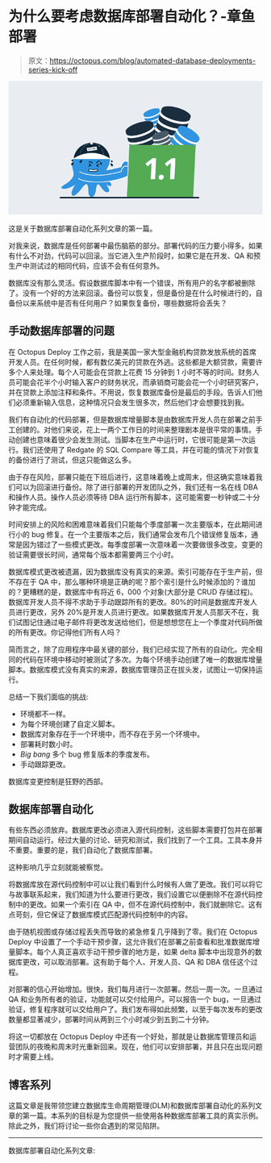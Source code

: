 # 为什么要考虑数据库部署自动化？-章鱼部署

> 原文：<https://octopus.com/blog/automated-database-deployments-series-kick-off>

[![Why consider database deployment automation?](img/7e739cdbe10b2505b89f980056ebaee4.png)](#)

这是关于数据库部署自动化系列文章的第一篇。

对我来说，数据库是任何部署中最伤脑筋的部分。部署代码的压力要小得多。如果有什么不对劲，代码可以回滚。当它进入生产阶段时，如果它是在开发、QA 和预生产中测试过的相同代码，应该不会有任何意外。

数据库没有那么灵活。假设数据库脚本中有一个错误，所有用户的名字都被删除了。没有一个好的方法来回滚。备份可以恢复，但是备份是在什么时候进行的，自备份以来系统中是否有任何用户？如果恢复备份，哪些数据将会丢失？

## 手动数据库部署的问题

在 Octopus Deploy 工作之前，我是美国一家大型金融机构贷款发放系统的首席开发人员。在任何时候，都有数亿美元的贷款在外逃。这些都是大额贷款，需要许多个人来处理。每个人可能会在贷款上花费 15 分钟到 1 小时不等的时间。财务人员可能会花半个小时输入客户的财务状况，而承销商可能会花一个小时研究客户，并在贷款上添加注释和条件。不用说，恢复数据库备份是最后的手段。告诉人们他们必须重新输入信息，这种情况只会发生很多次，然后他们才会想要找到我。

我们有自动化的代码部署，但是数据库增量脚本是由数据库开发人员在部署之前手工创建的。对他们来说，花上一两个工作日的时间来整理剧本是很平常的事情。手动创建也意味着很少会发生测试。当脚本在生产中运行时，它很可能是第一次运行。我们还使用了 Redgate 的 SQL Compare 等工具，并在可能的情况下对恢复的备份进行了测试，但这只能做这么多。

由于存在风险，部署只能在下班后进行，这意味着晚上或周末，但这确实意味着我们可以为回滚进行备份。除了进行部署的开发团队之外，我们还有一名在线 DBA 和操作人员。操作人员必须等待 DBA 运行所有脚本，这可能需要一秒钟或二十分钟才能完成。

时间安排上的风险和困难意味着我们只能每个季度部署一次主要版本，在此期间进行小的 bug 修复。在一个主要版本之后，我们通常会发布几个错误修复版本，通常是因为错过了一些模式更改。每季度部署一次意味着一次要做很多改变。变更的验证需要很长时间，通常每个版本都需要两三个小时。

数据库模式更改被遗漏，因为数据库没有真实的来源。索引可能存在于生产前，但不存在于 QA 中，那么哪种环境是正确的呢？那个索引是什么时候添加的？谁加的？更糟糕的是，数据库中有将近 6，000 个对象(大部分是 CRUD 存储过程)。数据库开发人员不得不求助于手动跟踪所有的更改。80%的时间是数据库开发人员进行更改，另外 20%是开发人员进行更改。如果数据库开发人员那天不在，我们试图记住通过电子邮件将更改发送给他们，但是想想您在上一个季度对代码所做的所有更改。你记得他们所有人吗？

简而言之，除了应用程序中最关键的部分，我们已经实现了所有的自动化。完全相同的代码在环境中移动时被测试了多次。为每个环境手动创建了唯一的数据库增量脚本。数据库模式没有真实的来源，数据库管理员正在拔头发，试图让一切保持运行。

总结一下我们面临的挑战:

*   环境都不一样。
*   为每个环境创建了自定义脚本。
*   数据库对象存在于一个环境中，而不存在于另一个环境中。
*   部署耗时数小时。
*   *Big bang* 多个 bug 修复版本的季度发布。
*   手动跟踪更改。

数据库变更控制是狂野的西部。

## 数据库部署自动化

有些东西必须放弃。数据库更改必须进入源代码控制，这些脚本需要打包并在部署期间自动运行。经过大量的讨论、研究和测试，我们找到了一个工具。工具本身并不重要。重要的是，我们自动化了数据库部署。

这种影响几乎立刻就能被察觉。

将数据库放在源代码控制中可以让我们看到什么时候有人做了更改。我们可以将它与故事联系起来，我们知道为什么要进行更改，我们设置它以便删除不在源代码控制中的更改。如果一个索引在 QA 中，但不在源代码控制中，我们就删除它。这有点苛刻，但它保证了数据库模式匹配源代码控制中的内容。

由于随机视图或存储过程丢失而导致的紧急修复几乎降到了零。我们在 Octopus Deploy 中设置了一个手动干预步骤，这允许我们在部署之前查看和批准数据库增量脚本。每个人真正喜欢手动干预步骤的地方是，如果 delta 脚本中出现意外的数据库更改，可以取消部署。这有助于每个人、开发人员、QA 和 DBA 信任这个过程。

对部署的信心开始增加。很快，我们每月进行一次部署。然后一周一次。一旦通过 QA 和业务所有者的验证，功能就可以交付给用户。可以报告一个 bug，一旦通过验证，修复程序就可以交给用户了。我们发布得如此频繁，以至于每次发布的更改数量都显著减少，部署时间从两到三个小时减少到五到二十分钟。

将这一切都放在 Octopus Deploy 中还有一个好处，那就是让数据库管理员和运营团队的夜晚和周末时光重新回来。现在，他们可以安排部署，并且只在出现问题时才需要上线。

## 博客系列

这篇文章是我带领您建立数据库生命周期管理(DLM)和数据库部署自动化的系列文章的第一篇。本系列的目标是为您提供一些使用各种数据库部署工具的真实示例。除此之外，我们将讨论一些你会遇到的常见陷阱。

* * *

数据库部署自动化系列文章: